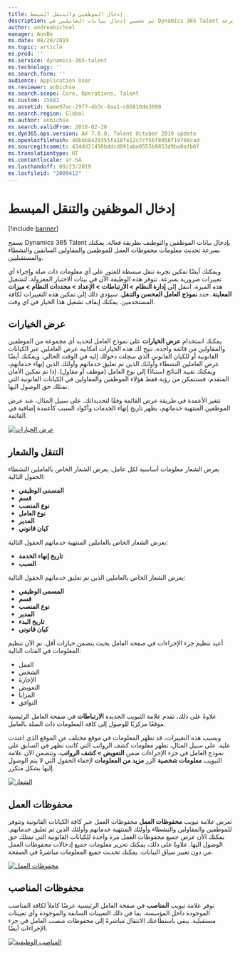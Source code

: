 ```yaml
---
title: إدخال الموظفين والتنقل المبسط
description: تم تحسين إدخال بيانات العاملين في Dynamics 365 Talent للسماح بالإدخال السريع لجميع الموظفين، سواء السابقين أو النشطاء أو المستقبليين. تم تحديث نموذج تنقل مبسط/مدمج للعثور على المعلومات ذات الصلة وعرض وإجراء أي تحديثات ضرورية بسرعة.
author: andreabichsel
manager: AnnBe
ms.date: 08/20/2019
ms.topic: article
ms.prod: ''
ms.service: dynamics-365-talent
ms.technology: ''
ms.search.form: ''
audience: Application User
ms.reviewer: anbichse
ms.search.scope: Core, Operations, Talent
ms.custom: 15681
ms.assetid: 6aee97ac-29f7-4b3c-8aa1-c65810de3090
ms.search.region: Global
ms.author: anbichse
ms.search.validFrom: 2016-02-28
ms.dyn365.ops.version: AX 7.0.0, Talent October 2019 update
ms.openlocfilehash: 40bbb8429355fa18fe12c7cf56f8d58f19766cad
ms.sourcegitcommit: 434dd21450bddcd891aba0555b9853d9ba0afb6f
ms.translationtype: HT
ms.contentlocale: ar-SA
ms.lasthandoff: 09/23/2019
ms.locfileid: "2009412"
---
```

# <a name="streamlined-employee-entry-and-navigation"></a>إدخال الموظفين والتنقل المبسط

[!include [banner](includes/banner.md)]

يسمح Dynamics 365 Talent بإدخال بيانات الموظفين والتوظيف بطريقة فعالة. يمكنك بسرعة تحديث معلومات محفوظات العمل للموظفين والمقاولين السابقين والنشطاء والمستقبليين.

ويمكنك أيضًا تمكين تجربة تنقل مبسطة للعثور على أي معلومات ذات صلة وإجراء أي تغييرات ضرورية بسرعة. تتوفر هذه الوظيفة الآن في بيئات الاختبار المعزولة. لتشغيل هذه الميزة، انتقل إلى **إدارة النظام > الارتباطات > الإعداد > محددات النظام‬ > ميزات المعاينة‬**. حدد **نموذج العامل المحسن والتنقل‬**. سيؤدي ذلك إلى تمكين هذه التغييرات لكافة المستخدمين. يمكنك إيقاف تشغيل هذا الخيار في اي وقت.

## <a name="view-options"></a>عرض الخيارات

يمكنك استخدام **عرض الخيارات** على نموذج العامل لتحديد أي مجموعة من الموظفين والمقاولين من قائمة واحده. تتيح لك هذه الخيارات امكانية عرض العاملين عبر الكيانات القانونية أو للكيان القانوني الذي سجلت دخولك إليه في الوقت الحالي. ويمكنك أيضًا عرض العاملين النشطاء وأولئك الذين تم تعليق خدماتهم وأولئك الذين إنهاء خدماتهم، ويمكنك تقييد النتائج استنادًا إلى نوع العامل (موظف أو مقاول). إذا تم تمكين الأمان المتقدم، فستتمكن من رؤية فقط هؤلاء الموظفين والمقاولين في الكيانات القانونية التي تمتلك حق الوصول اليها.

تتغير الأعمدة في طريقة عرض القائمة وفقًا لتحديداتك. على سبيل المثال، عند عرض الموظفين المنتهية خدماتهم، يظهر تاريخ إنهاء الخدمات وأكواد السبب كأعمدة إضافية في القائمة. 

[![عرض الخيارات](./media/Worker-view-option.png)](./media/worker-view-option.png)

## <a name="navigation-and-banner"></a>التنقل والشعار

يعرض الشعار معلومات أساسية لكل عامل. يعرض الشعار الخاص بالعاملين النشطاء الحقول التالية:

- **المسمى الوظيفي**
- **قسم**
- **نوع المنصب**
- **نوع العامل**
- **المدير**
- **كيان قانوني**

يعرض الشعار الخاص بالعاملين المنتهية خدماتهم الحقول التالية:

- **تاريخ إنهاء الخدمة**
- **السبب**

يعرض الشعار الخاص بالعاملين الذين تم تعليق خدماتهم الحقول التالية:

- **المسمى الوظيفي**
- **قسم**
- **نوع المنصب**
- **المدير**
- **تاريخ البدء**
- **كيان قانوني**

أعيد تنظيم جزء الإجراءات في صفحة العامل بحيث يتضمن خيارات أقل. تم الآن تنظيم المعلومات في الفئات التالية: 

- العمل
- الشخص
- الإجازة
- التعويض
- المزايا
- التوافق

علاوةً على ذلك، تقدم علامة التبويب الجديدة **الارتباطات** في صفحة العامل الرئيسية موقعًا مركزيًا للوصول إلى كافة المعلومات ذات الصلة بالعامل.

وبسبب هذه التغييرات، قد تظهر المعلومات في موقع مختلف عن الموقع الذي اعتدت عليه. على سبيل المثال، تظهر معلومات كشف الرواتب‬ التي كانت تظهر في السابق على نموذج العامل في جزء الإجراءات ضمن **التعويض > كشف الرواتب‬**، وتتضمن الآن علامة التبويب **معلومات شخصية** الزر **مزيد من المعلومات‬** لإخفاء الحقول التي لا يتم الوصول إليها بشكل متكرر.

[![الشعار](./media/Banner.png)](./media/Banner.png)

## <a name="work-history"></a>محفوظات العمل

تعرض علامة تبويب **محفوظات العمل** محفوظات العمل عبر كافة الكيانات القانونية وتتوفر للموظفين والمقاولين والنشطاء وأولئك المنتهية خدماتهم وأولئك الذين تم تعليق خدماتهم. يمكنك الآن عرض جميع محفوظات العمل مرة واحدة للكيانات القانونية التي تمتلك حق الوصول اليها. علاوةً على ذلك، يمكنك تحرير معلومات جميع إدخالات محفوظات العمل من دون تغيير سياق البيانات. يمكنك تحديث جميع المعلومات مباشرةً في الصفحة. 

[![محفوظات العمل](./media/Worker-work-history.png)](./media/Worker-work-history.png)

## <a name="position-history"></a>محفوظات المناصب

توفر علامة تبويب **المناصب** في صفحة العامل الرئيسية عرضًا كاملاً لكافة المناصب الموجودة داخل المؤسسة، بما في ذلك التعيينات السابقة والموجودة وأي تعيينات مستقبلية. يبقى باستطاعتك الانتقال مباشرةً إلى محفوظات منصب العامل في جزء الإجراءات أيضًا.

[![المناصب الوظيفية](./media/Worker-position-history.png)](./media/Worker-position-history.png)

